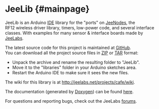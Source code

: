 JeeLib              {#mainpage}
======

JeeLib is an Arduino [IDE][1] library for the "ports" on [JeeNodes][2], the  
RF12 wireless driver library, timers, low-power code, and several interface  
classes. With examples for many sensor & interface boards made by [JeeLabs][3].

The latest source code for this project is maintained at [GitHub][6].  
You can download all the project source files in [ZIP][4] or [TAR][5] format:  

* Unpack the archive and rename the resulting folder to "JeeLib".
* Move it to the "libraries" folder in your Arduino sketches area.
* Restart the Arduino IDE to make sure it sees the new files.

The wiki for this library is at <http://jeelabs.net/projects/cafe/wiki>.

The documentation (generated by [Doxygen][7]) can be found [here][8].

For questions and reporting bugs, check out the JeeLabs [forums][9].

[1]: http://arduino.cc/en/
[2]: http://jeelabs.net/projects/hardware/wiki/JeeNode
[3]: http://jeelabs.org/
[4]: https://github.com/jcw/jeelib/zipball/master
[5]: https://github.com/jcw/jeelib/tarball/master
[6]: https://github.com/jcw/jeelib
[7]: http://www.stack.nl/~dimitri/doxygen/
[8]: http://jeelabs.net/pub/docs/jeelib/
[9]: http://forum.jeelabs.net/forum